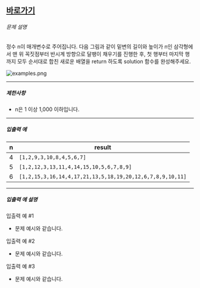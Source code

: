 
## [바로가기](https://school.programmers.co.kr/learn/courses/30/lessons/68645)

###### 문제 설명

정수 n이 매개변수로 주어집니다. 다음 그림과 같이 밑변의 길이와 높이가 n인 삼각형에서 맨 위 꼭짓점부터 반시계 방향으로 달팽이 채우기를 진행한 후, 첫 행부터 마지막 행까지 모두 순서대로 합친 새로운 배열을 return 하도록 solution 함수를 완성해주세요.

![examples.png](https://grepp-programmers.s3.ap-northeast-2.amazonaws.com/files/production/e1e53b93-dcdf-446f-b47f-e8ec1292a5e0/examples.png)

---

##### 제한사항

- n은 1 이상 1,000 이하입니다.

---

##### 입출력 예

|n|result|
|---|---|
|4|`[1,2,9,3,10,8,4,5,6,7]`|
|5|`[1,2,12,3,13,11,4,14,15,10,5,6,7,8,9]`|
|6|`[1,2,15,3,16,14,4,17,21,13,5,18,19,20,12,6,7,8,9,10,11]`|

---

##### 입출력 예 설명

입출력 예 #1

- 문제 예시와 같습니다.

입출력 예 #2

- 문제 예시와 같습니다.

입출력 예 #3

- 문제 예시와 같습니다.
